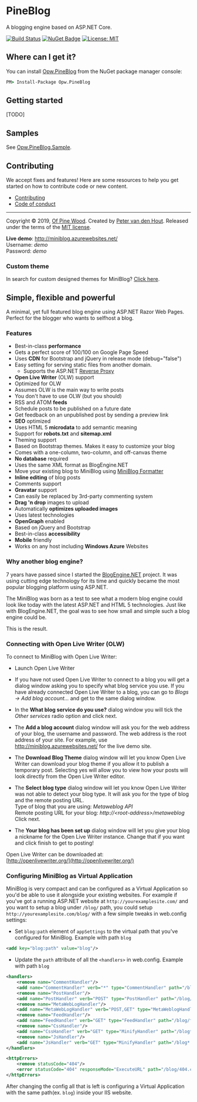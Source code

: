 # PineBlog

A blogging engine based on ASP.NET Core.

[![Build Status](https://ofpinewood.visualstudio.com/Of%20Pine%20Wood/_apis/build/status/ofpinewood.pineblog?branchName=master)](https://ofpinewood.visualstudio.com/Of%20Pine%20Wood/_build/latest?definitionId=6&branchName=master)
[![NuGet Badge](https://img.shields.io/nuget/v/Opw.PineBlog.svg)](https://www.nuget.org/packages/Opw.PineBlog/)
[![License: MIT](https://img.shields.io/github/license/ofpinewood/pineblog.svg)](https://github.com/ofpinewood/pineblog/blob/master/LICENSE)

## Where can I get it?
You can install [Opw.PineBlog](https://www.nuget.org/packages/Opw.PineBlog/) from the NuGet package manager console:

``` cmd
PM> Install-Package Opw.PineBlog
```
## Getting started
[TODO]

## Samples
See [Opw.PineBlog.Sample](/docs/Opw.PineBlog.Sample.md).

## Contributing
We accept fixes and features! Here are some resources to help you get started on how to contribute code or new content.

* [Contributing](https://github.com/ofpinewood/pineblog/blob/master/CONTRIBUTING.md)
* [Code of conduct](https://github.com/ofpinewood/pineblog/blob/master/CODE_OF_CONDUCT.md)

---
Copyright &copy; 2019, [Of Pine Wood](http://ofpinewood.com).
Created by [Peter van den Hout](http://ofpinewood.com).
Released under the terms of the [MIT license](https://github.com/ofpinewood/pineblog/blob/master/LICENSE).








__Live demo__: http://miniblog.azurewebsites.net/  
Username: _demo_  
Password: _demo_  

### Custom theme
In search for custom designed themes for MiniBlog? [Click here](https://francis.bio/miniblog-themes/).

## Simple, flexible and powerful

A minimal, yet full featured blog engine using ASP.NET Razor Web Pages. 
Perfect for the blogger who wants to selfhost a blog. 

### Features

* Best-in-class __performance__
 * Gets a perfect score of 100/100 on Google Page Speed
 * Uses __CDN__ for Bootstrap and jQuery in release mode (debug="false")
 * Easy setting for serving static files from another domain. 
     * Supports the ASP.NET [Reverse Proxy](https://github.com/madskristensen/ReverseProxyCDN)
* __Open Live Writer__ (OLW) support
 * Optimized for OLW
 * Assumes OLW is the main way to write posts
 * You don't have to use OLW (but you should)
* RSS and ATOM __feeds__
* Schedule posts to be published on a future date
* Get feedback on an unpublished post by sending a preview link 
* __SEO__ optimized
 * Uses HTML 5 __microdata__ to add semantic meaning
 * Support for __robots.txt__ and __sitemap.xml__
* Theming support
 * Based on Bootstrap themes. Makes it easy to customize your blog
 * Comes with a one-column, two-column, and off-canvas theme
* __No database__ required
 * Uses the same XML format as BlogEngine.NET
 * Move your existing blog to MiniBlog using [MiniBlog Formatter](https://github.com/madskristensen/MiniBlogFormatter)
* __Inline editing__ of blog posts
* Comments support
 * __Gravatar__ support 
 * Can easily be replaced by 3rd-party commenting system
* __Drag 'n drop__ images to upload
 * Automatically __optimizes uploaded images__
* Uses latest technologies
 * __OpenGraph__ enabled
 * Based on jQuery and Bootstrap
* Best-in-class __accessibility__
* __Mobile__ friendly
* Works on any host including __Windows Azure__ Websites

### Why another blog engine?
7 years have passed since I started the [BlogEngine.NET](http://dotnetblogengine.net) project. 
It was using cutting edge technology for its time and quickly became the 
most popular blogging platform using ASP.NET.

The MiniBlog was born as a test to see what a modern blog engine could
look like today with the latest ASP.NET and HTML 5 technologies. Just like
with BlogEngine.NET, the goal was to see how small and simple such a 
blog engine could be. 

This is the result.

### Connecting with Open Live Writer (OLW)

To connect to MiniBlog with Open Live Writer:

- Launch Open Live Writer

- If you have not used Open Live Writer to connect to a blog you will get a dialog window asking you to specify what blog service you use. If you have already connected Open Live Writer to a blog, you can go to _Blogs -> Add blog account..._ and get to the same dialog window.

- In the __What blog service do you use?__ dialog window you will tick the _Other services_ radio option and click next.

- The __Add a blog account__ dialog window will ask you for the web address of your blog, the username and password. The web address is the root address of your site. For example, use http://miniblog.azurewebsites.net/ for the live demo site.

- The __Download Blog Theme__ dialog window will let you know Open Live Writer can download your blog theme if you allow it to publish a temporary post. Selecting yes will allow you to view how your posts will look directly from the Open Live Writer editor. 

- The __Select blog type__ dialog window will let you know Open Live Writer was not able to detect your blog type. It will ask you for the type of blog and the remote posting URL.  
Type of blog that you are using: _Metaweblog API_  
Remote posting URL for your blog: _http://&lt;root-address&gt;/metaweblog_  
Click next.

- The __Your blog has been set up__ dialog window will let you give your blog a nickname for the Open Live Writer instance. Change that if you want and click finish to get to posting!

Open Live Writer can be downloaded at:  
[http://openlivewriter.org/](http://openlivewriter.org/)  

### Configuring MiniBlog as Virtual Application

MiniBlog is very compact and can be configured as a Virtual Application so you'd be able to use it alongside your existing websites. 
For example if you've got a running ASP.NET website at `http://yourexamplesite.com/` and you want to setup a blog under `/blog/` path, you could setup `http://yourexamplesite.com/blog/` with a few simple tweaks in web.config settings:

- Set `blog:path` element of `appSettings` to the virtual path that you've configured for MiniBlog. Example with path `blog`

```xml
<add key="blog:path" value="blog"/>
```

- Update the `path` attribute of all the `<handlers>` in web.config. Example with path `blog`

```xml
<handlers>
    <remove name="CommentHandler"/>
    <add name="CommentHandler" verb="*" type="CommentHandler" path="/blog/comment.ashx"/>
    <remove name="PostHandler"/>
    <add name="PostHandler" verb="POST" type="PostHandler" path="/blog/post.ashx"/>
    <remove name="MetaWebLogHandler"/>
    <add name="MetaWebLogHandler" verb="POST,GET" type="MetaWeblogHandler" path="/blog/metaweblog"/>
    <remove name="FeedHandler"/>
    <add name="FeedHandler" verb="GET" type="FeedHandler" path="/blog/feed/*"/>
    <remove name="CssHandler"/>
    <add name="CssHandler" verb="GET" type="MinifyHandler" path="/blog*.css"/>
    <remove name="JsHandler"/>
    <add name="JsHandler" verb="GET" type="MinifyHandler" path="/blog*.js"/>
</handlers>

<httpErrors>
    <remove statusCode="404"/>
    <error statusCode="404" responseMode="ExecuteURL" path="/blog/404.cshtml"/>
</httpErrors>
```

After changing the config all that is left is configuring a Virtual Application with the same path(ex. `blog`) inside your IIS website.